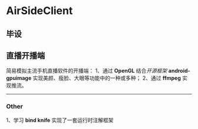 # AirSideClient
毕设
---
直播开播端
---

简易模拟主流手机直播软件的开播端：
1、通过 **OpenGL** 结合*开源框架* **android-gpuimage** 实现美颜、瘦脸、大眼等功能中的一种或多种；
2、通过 **ffmpeg** 实现推流。

---

### Other
1、学习 **bind knife** 实现了一套运行时注解框架
